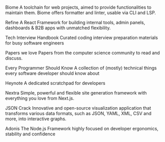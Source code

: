 Biome
A toolchain for web projects, aimed to provide functionalities to maintain them. Biome offers formatter and linter, usable via CLI and LSP.


Refine
A React Framework for building internal tools, admin panels, dashboards & B2B apps with unmatched flexibility.


Tech Interview Handbook
Curated coding interview preparation materials for busy software engineers

Papers we love
Papers from the computer science community to read and discuss.

Every Programmer Should Know
A collection of (mostly) technical things every software developer should know about

Heynote
A dedicated scratchpad for developers

Nextra
Simple, powerful and flexible site generation framework with everything you love from Next.js.

JSON Crack
Innovative and open-source visualization application that transforms various data formats, such as JSON, YAML, XML, CSV and more, into interactive graphs.

Adonis
The Node.js Framework highly focused on developer ergonomics, stability and confidence
